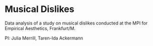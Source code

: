# Musical Dislikes
Data analysis of a study on musical dislikes conducted at the MPI for Empirical Aesthetics, Frankfurt/M.

PI: Julia Merrill, Taren-Ida Ackermann
